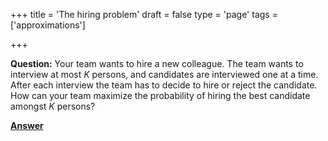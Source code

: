+++
title = 'The hiring problem'
draft = false
type = 'page'
tags = ['approximations']

+++

**Question:** Your team wants to hire a new colleague. The team wants to interview at most $K$ persons, and candidates are interviewed one at a time. After each interview the team has to decide to hire or reject the candidate. How can your team maximize the probability of hiring the best candidate amongst $K$ persons?

[**Answer**](/puzzles/hiring_problem_answer/)